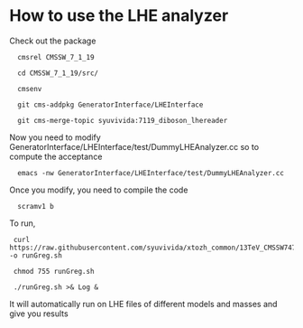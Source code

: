 How to use the LHE analyzer
======================

Check out the package

```
  cmsrel CMSSW_7_1_19

  cd CMSSW_7_1_19/src/

  cmsenv

  git cms-addpkg GeneratorInterface/LHEInterface

  git cms-merge-topic syuvivida:7119_diboson_lhereader
```
 
Now you need to modify GeneratorInterface/LHEInterface/test/DummyLHEAnalyzer.cc so to compute the acceptance

```
  emacs -nw GeneratorInterface/LHEInterface/test/DummyLHEAnalyzer.cc 
```

Once you modify, you need to compile the code

```
  scramv1 b
```

To run,

```
 curl https://raw.githubusercontent.com/syuvivida/xtozh_common/13TeV_CMSSW747/macro_examples/dihiggs/runGreg.sh -o runGreg.sh

 chmod 755 runGreg.sh

 ./runGreg.sh >& Log &
```

 It will automatically run on LHE files of different models and masses and give you results


 
